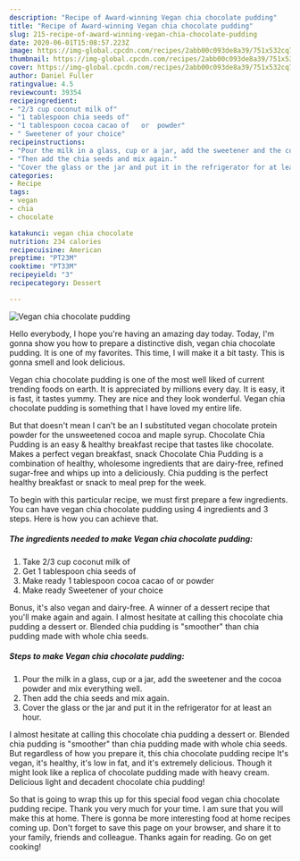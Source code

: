 ```yaml
---
description: "Recipe of Award-winning Vegan chia chocolate pudding"
title: "Recipe of Award-winning Vegan chia chocolate pudding"
slug: 215-recipe-of-award-winning-vegan-chia-chocolate-pudding
date: 2020-06-01T15:08:57.223Z
image: https://img-global.cpcdn.com/recipes/2abb00c093de8a39/751x532cq70/vegan-chia-chocolate-pudding-recipe-main-photo.jpg
thumbnail: https://img-global.cpcdn.com/recipes/2abb00c093de8a39/751x532cq70/vegan-chia-chocolate-pudding-recipe-main-photo.jpg
cover: https://img-global.cpcdn.com/recipes/2abb00c093de8a39/751x532cq70/vegan-chia-chocolate-pudding-recipe-main-photo.jpg
author: Daniel Fuller
ratingvalue: 4.5
reviewcount: 39354
recipeingredient:
- "2/3 cup coconut milk of"
- "1 tablespoon chia seeds of"
- "1 tablespoon cocoa cacao of   or  powder"
- " Sweetener of your choice"
recipeinstructions:
- "Pour the milk in a glass, cup or a jar, add the sweetener and the cocoa powder and mix everything well."
- "Then add the chia seeds and mix again."
- "Cover the glass or the jar and put it in the refrigerator for at least an hour."
categories:
- Recipe
tags:
- vegan
- chia
- chocolate

katakunci: vegan chia chocolate 
nutrition: 234 calories
recipecuisine: American
preptime: "PT23M"
cooktime: "PT33M"
recipeyield: "3"
recipecategory: Dessert

---
```



![Vegan chia chocolate pudding](https://img-global.cpcdn.com/recipes/2abb00c093de8a39/751x532cq70/vegan-chia-chocolate-pudding-recipe-main-photo.jpg)

Hello everybody, I hope you're having an amazing day today. Today, I'm gonna show you how to prepare a distinctive dish, vegan chia chocolate pudding. It is one of my favorites. This time, I will make it a bit tasty. This is gonna smell and look delicious.

Vegan chia chocolate pudding is one of the most well liked of current trending foods on earth. It is appreciated by millions every day. It is easy, it is fast, it tastes yummy. They are nice and they look wonderful. Vegan chia chocolate pudding is something that I have loved my entire life.

But that doesn&#39;t mean I can&#39;t be an I substituted vegan chocolate protein powder for the unsweetened cocoa and maple syrup. Chocolate Chia Pudding is an easy &amp; healthy breakfast recipe that tastes like chocolate. Makes a perfect vegan breakfast, snack Chocolate Chia Pudding is a combination of healthy, wholesome ingredients that are dairy-free, refined sugar-free and whips up into a deliciously. Chia pudding is the perfect healthy breakfast or snack to meal prep for the week.


To begin with this particular recipe, we must first prepare a few ingredients. You can have vegan chia chocolate pudding using 4 ingredients and 3 steps. Here is how you can achieve that.

<!--inarticleads1-->

##### The ingredients needed to make Vegan chia chocolate pudding:

1. Take 2/3 cup coconut milk of
1. Get 1 tablespoon chia seeds of
1. Make ready 1 tablespoon cocoa cacao of   or  powder
1. Make ready  Sweetener of your choice


Bonus, it&#39;s also vegan and dairy-free. A winner of a dessert recipe that you&#39;ll make again and again. I almost hesitate at calling this chocolate chia pudding a dessert or. Blended chia pudding is &#34;smoother&#34; than chia pudding made with whole chia seeds. 

<!--inarticleads2-->

##### Steps to make Vegan chia chocolate pudding:

1. Pour the milk in a glass, cup or a jar, add the sweetener and the cocoa powder and mix everything well.
1. Then add the chia seeds and mix again.
1. Cover the glass or the jar and put it in the refrigerator for at least an hour.


I almost hesitate at calling this chocolate chia pudding a dessert or. Blended chia pudding is &#34;smoother&#34; than chia pudding made with whole chia seeds. But regardless of how you prepare it, this chia chocolate pudding recipe It&#39;s vegan, it&#39;s healthy, it&#39;s low in fat, and it&#39;s extremely delicious. Though it might look like a replica of chocolate pudding made with heavy cream. Delicious light and decadent chocolate chia pudding! 

So that is going to wrap this up for this special food vegan chia chocolate pudding recipe. Thank you very much for your time. I am sure that you will make this at home. There is gonna be more interesting food at home recipes coming up. Don't forget to save this page on your browser, and share it to your family, friends and colleague. Thanks again for reading. Go on get cooking!
